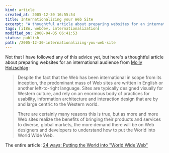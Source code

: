 ```yaml
--- 
kind: article
created_at: 2005-12-30 16:55:54
title: Internationalizing your Web Site
excerpt: "A thoughtful article about preparing websites for an international audience."
tags: [i18n, webdev, internationalization]
modified_on: 2008-04-05 06:41:53
status: publish 
path: /2005-12-30-internationalizing-you-web-site
---
```


Not that I have followed any of this advice yet, but here's a thoughtful article about preparing websites for an international audience from <a href="http://www.molly.com">Molly Holzschlag</a>:

<blockquote class="large">Despite the fact that the Web has been international in scope from its inception, the predominant mass of Web sites are written in English or another left-to-right language. Sites are typically designed visually for Western culture, and rely on an enormous body of practices for usability, information architecture and interaction design that are by and large centric to the Western world.

There are certainly many reasons this is true, but as more and more Web sites realize the benefits of bringing their products and services to diverse, global markets, the more demand there will be on Web designers and developers to understand how to put the World into World Wide Web.</blockquote>

The entire article:
<a href="http://24ways.org/advent/putting-the-world-into-world-wide-web">24 ways: Putting the World into "World Wide Web"</a>
